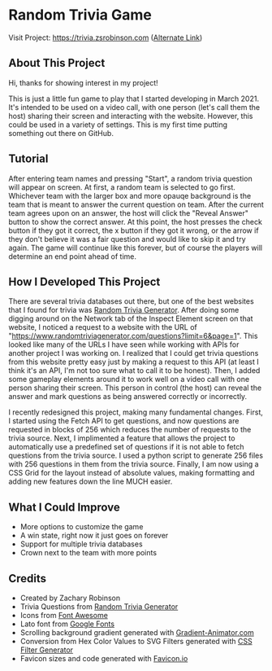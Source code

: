 # Random Trivia Game

Visit Project: https://trivia.zsrobinson.com ([Alternate Link](https://zsrobinson.github.io/trivia/))

## About This Project

Hi, thanks for showing interest in my project!

This is just a little fun game to play that I started developing in March 2021. It's intended to be used on a video call, with one person (let's call them the host) sharing their screen and interacting with the website. However, this could be used in a variety of settings. This is my first time putting something out there on GitHub.

## Tutorial

After entering team names and pressing "Start", a random trivia question will appear on screen. At first, a random team is selected to go first. Whichever team with the larger box and more opauqe background is the team that is meant to answer the current question on team. After the current team agrees upon on an answer, the host will click the "Reveal Answer" button to show the correct answer. At this point, the host presses the check button if they got it correct, the x button if they got it wrong, or the arrow if they don't believe it was a fair question and would like to skip it and try again.  The game will continue like this forever, but of course the players will determine an end point ahead of time.

## How I Developed This Project

There are several trivia databases out there, but one of the best websites that I found for trivia was [Random Trivia Generator](https://randomtriviagenerator.com). After doing some digging around on the Network tab of the Inspect Element screen on that website, I noticed a request to a website with the URL of "https://www.randomtriviagenerator.com/questions?limit=6&page=1". This looked like many of the URLs I have seen while working with APIs for another project I was working on. I realized that I could get trivia questions from this website pretty easy just by making a request to this API (at least I think it's an API, I'm not too sure what to call it to be honest). Then, I added some gameplay elements around it to work well on a video call with one person sharing their screen. This person in control (the host) can reveal the answer and mark questions as being answered correctly or incorrectly.

I recently redesigned this project, making many fundamental changes. First, I started using the Fetch API to get questions, and now questions are requested in blocks of 256 which reduces the number of requests to the trivia source. Next, I implimented a feature that allows the project to automatically use a predefined set of questions if it is not able to fetch questions from the trivia source. I used a python script to generate 256 files with 256 questions in them from the trivia source. Finally, I am now using a CSS Grid for the layout instead of absolute values, making formatting and adding new features down the line MUCH easier.

## What I Could Improve

- More options to customize the game
- A win state, right now it just goes on forever
- Support for multiple trivia databases
- Crown next to the team with more points

## Credits

- Created by Zachary Robinson
- Trivia Questions from [Random Trivia Generator](https://randomtriviagenerator.com)
- Icons from [Font Awesome](https://fontawesome.com/)
- Lato font from [Google Fonts](https://fonts.google.com/specimen/Lato)
- Scrolling background gradient generated with [Gradient-Animator.com](https://www.gradient-animator.com)
- Conversion from Hex Color Values to SVG Filters generated with [CSS Filter Generator](https://codepen.io/sosuke/pen/Pjoqqp)
- Favicon sizes and code generated with [Favicon.io](https://favicon.io/favicon-converter)
